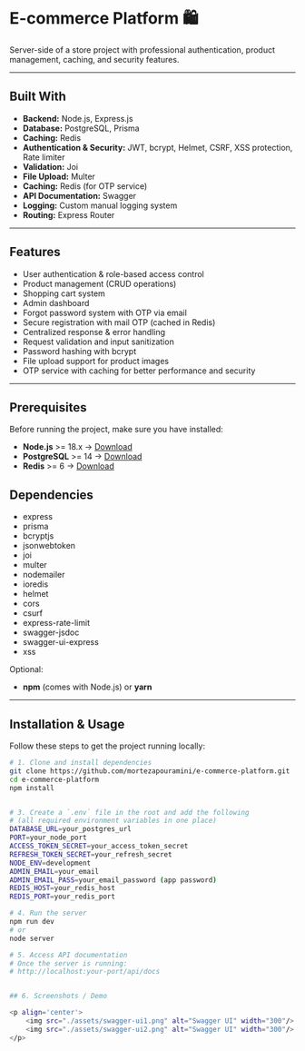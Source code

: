 # E-commerce Platform 🛍️

Server-side of a store project with professional authentication, product management, caching, and security features.

---

## Built With

- **Backend:** Node.js, Express.js
- **Database:** PostgreSQL, Prisma
- **Caching:** Redis
- **Authentication & Security:** JWT, bcrypt, Helmet, CSRF, XSS protection, Rate limiter
- **Validation:** Joi
- **File Upload:** Multer
- **Caching:** Redis (for OTP service)
- **API Documentation:** Swagger
- **Logging:** Custom manual logging system
- **Routing:** Express Router

---

## Features

- User authentication & role-based access control
- Product management (CRUD operations)
- Shopping cart system
- Admin dashboard
- Forgot password system with OTP via email
- Secure registration with mail OTP (cached in Redis)
- Centralized response & error handling
- Request validation and input sanitization
- Password hashing with bcrypt
- File upload support for product images
- OTP service with caching for better performance and security

---

## Prerequisites

Before running the project, make sure you have installed:

- **Node.js** >= 18.x → [Download](https://nodejs.org/en/)
- **PostgreSQL** >= 14 → [Download](https://www.postgresql.org/download/)
- **Redis** >= 6 → [Download](https://redis.io/download)

## Dependencies

- express
- prisma
- bcryptjs
- jsonwebtoken
- joi
- multer
- nodemailer
- ioredis
- helmet
- cors
- csurf
- express-rate-limit
- swagger-jsdoc
- swagger-ui-express
- xss

Optional:

- **npm** (comes with Node.js) or **yarn**

---

## Installation & Usage

Follow these steps to get the project running locally:

```bash
# 1. Clone and install dependencies
git clone https://github.com/mortezapouramini/e-commerce-platform.git
cd e-commerce-platform
npm install


# 3. Create a `.env` file in the root and add the following
# (all required environment variables in one place)
DATABASE_URL=your_postgres_url
PORT=your_node_port
ACCESS_TOKEN_SECRET=your_access_token_secret
REFRESH_TOKEN_SECRET=your_refresh_secret
NODE_ENV=development
ADMIN_EMAIL=your_email
ADMIN_EMAIL_PASS=your_email_password (app password)
REDIS_HOST=your_redis_host
REDIS_PORT=your_redis_port

# 4. Run the server
npm run dev
# or
node server

# 5. Access API documentation
# Once the server is running:
# http://localhost:your-port/api/docs


## 6. Screenshots / Demo

<p align='center'>
    <img src="./assets/swagger-ui1.png" alt="Swagger UI" width="300"/>
    <img src="./assets/swagger-ui2.png" alt="Swagger UI" width="300"/>
</p>


```
